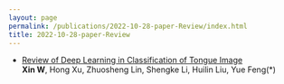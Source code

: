 ```yaml
---
layout: page
permalink: /publications/2022-10-28-paper-Review/index.html
title: 2022-10-28-paper-Review
---
```


- [Review of Deep Learning in Classification of Tongue Image](https://xinwu74.github.io/mypaper/review/2022review.pdf)<br>**Xin W**, Hong Xu, Zhuosheng Lin, Shengke Li, Huilin Liu, Yue Feng(*)